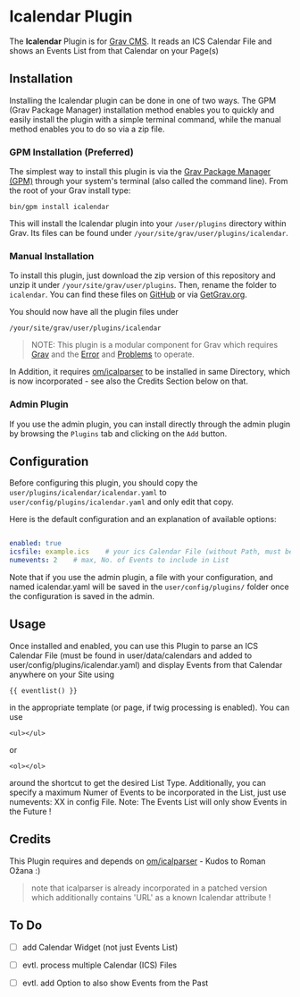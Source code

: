 # Icalendar Plugin

The **Icalendar** Plugin is for [Grav CMS](http://github.com/getgrav/grav). It reads an ICS Calendar File and shows an Events List from that Calendar on your Page(s)

## Installation

Installing the Icalendar plugin can be done in one of two ways. The GPM (Grav Package Manager) installation method enables you to quickly and easily install the plugin with a simple terminal command, while the manual method enables you to do so via a zip file.

### GPM Installation (Preferred)

The simplest way to install this plugin is via the [Grav Package Manager (GPM)](http://learn.getgrav.org/advanced/grav-gpm) through your system's terminal (also called the command line).  From the root of your Grav install type:

    bin/gpm install icalendar

This will install the Icalendar plugin into your `/user/plugins` directory within Grav. Its files can be found under `/your/site/grav/user/plugins/icalendar`.

### Manual Installation

To install this plugin, just download the zip version of this repository and unzip it under `/your/site/grav/user/plugins`. Then, rename the folder to `icalendar`. You can find these files on [GitHub](https://github.com/werner-hoernerfranzracing-de/grav-plugin-icalendar) or via [GetGrav.org](http://getgrav.org/downloads/plugins#extras).

You should now have all the plugin files under

    /your/site/grav/user/plugins/icalendar
    
> NOTE: This plugin is a modular component for Grav which requires [Grav](http://github.com/getgrav/grav) and the [Error](https://github.com/getgrav/grav-plugin-error) and [Problems](https://github.com/getgrav/grav-plugin-problems) to operate.

In Addition, it requires [om/icalparser](https://github.com/OzzyCzech/icalparser) to be installed in same Directory,
which is now incorporated - see also the Credits Section below on that.

### Admin Plugin

If you use the admin plugin, you can install directly through the admin plugin by browsing the `Plugins` tab and clicking on the `Add` button.

## Configuration

Before configuring this plugin, you should copy the `user/plugins/icalendar/icalendar.yaml` to `user/config/plugins/icalendar.yaml` and only edit that copy.

Here is the default configuration and an explanation of available options:

```yaml

enabled: true
icsfile: example.ics    # your ics Calendar File (without Path, must be found in user/data/calendars)
numevents: 2    # max, No. of Events to include in List

```

Note that if you use the admin plugin, a file with your configuration, and named icalendar.yaml will be saved in the `user/config/plugins/` folder once the configuration is saved in the admin.

## Usage

Once installed and enabled, you can use this Plugin to parse an ICS Calendar File (must be found in user/data/calendars and added to user/config/plugins/icalendar.yaml) and display Events from that Calendar anywhere on your Site using 

    {{ eventlist() }} 
    
in the appropriate template (or page, if twig processing is enabled).
You can use

    <ul></ul>
    
or 

    <ol></ol> 
    
around the shortcut to get the desired List Type.
Additionally, you can specify a maximum Numer of Events to be incorporated in the List, just use numevents: XX in config File.
Note: The Events List will only show Events in the Future !

## Credits

This Plugin requires and depends on [om/icalparser](https://github.com/OzzyCzech/icalparser) - Kudos to Roman Ožana :)
> note that icalparser is already incorporated in a patched version which additionally contains 'URL' as a known Icalendar attribute !

## To Do

- [ ] add Calendar Widget (not just Events List)
- [ ] evtl. process multiple Calendar (ICS) Files
- [ ] evtl. add Option to also show Events from the Past

